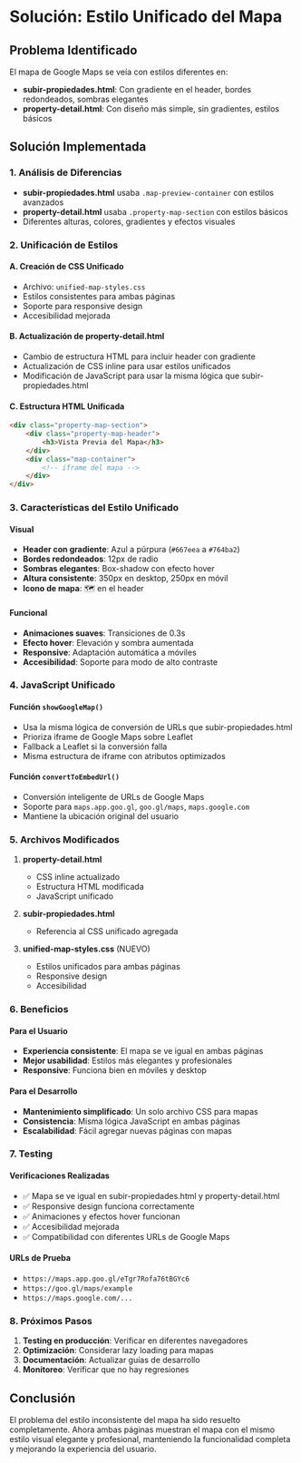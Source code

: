 # Solución: Estilo Unificado del Mapa

## Problema Identificado

El mapa de Google Maps se veía con estilos diferentes en:
- **subir-propiedades.html**: Con gradiente en el header, bordes redondeados, sombras elegantes
- **property-detail.html**: Con diseño más simple, sin gradientes, estilos básicos

## Solución Implementada

### 1. Análisis de Diferencias
- **subir-propiedades.html** usaba `.map-preview-container` con estilos avanzados
- **property-detail.html** usaba `.property-map-section` con estilos básicos
- Diferentes alturas, colores, gradientes y efectos visuales

### 2. Unificación de Estilos

#### A. Creación de CSS Unificado
- Archivo: `unified-map-styles.css`
- Estilos consistentes para ambas páginas
- Soporte para responsive design
- Accesibilidad mejorada

#### B. Actualización de property-detail.html
- Cambio de estructura HTML para incluir header con gradiente
- Actualización de CSS inline para usar estilos unificados
- Modificación de JavaScript para usar la misma lógica que subir-propiedades.html

#### C. Estructura HTML Unificada
```html
<div class="property-map-section">
    <div class="property-map-header">
        <h3>Vista Previa del Mapa</h3>
    </div>
    <div class="map-container">
        <!-- iframe del mapa -->
    </div>
</div>
```

### 3. Características del Estilo Unificado

#### Visual
- **Header con gradiente**: Azul a púrpura (`#667eea` a `#764ba2`)
- **Bordes redondeados**: 12px de radio
- **Sombras elegantes**: Box-shadow con efecto hover
- **Altura consistente**: 350px en desktop, 250px en móvil
- **Icono de mapa**: 🗺️ en el header

#### Funcional
- **Animaciones suaves**: Transiciones de 0.3s
- **Efecto hover**: Elevación y sombra aumentada
- **Responsive**: Adaptación automática a móviles
- **Accesibilidad**: Soporte para modo de alto contraste

### 4. JavaScript Unificado

#### Función `showGoogleMap()`
- Usa la misma lógica de conversión de URLs que subir-propiedades.html
- Prioriza iframe de Google Maps sobre Leaflet
- Fallback a Leaflet si la conversión falla
- Misma estructura de iframe con atributos optimizados

#### Función `convertToEmbedUrl()`
- Conversión inteligente de URLs de Google Maps
- Soporte para `maps.app.goo.gl`, `goo.gl/maps`, `maps.google.com`
- Mantiene la ubicación original del usuario

### 5. Archivos Modificados

1. **property-detail.html**
   - CSS inline actualizado
   - Estructura HTML modificada
   - JavaScript unificado

2. **subir-propiedades.html**
   - Referencia al CSS unificado agregada

3. **unified-map-styles.css** (NUEVO)
   - Estilos unificados para ambas páginas
   - Responsive design
   - Accesibilidad

### 6. Beneficios

#### Para el Usuario
- **Experiencia consistente**: El mapa se ve igual en ambas páginas
- **Mejor usabilidad**: Estilos más elegantes y profesionales
- **Responsive**: Funciona bien en móviles y desktop

#### Para el Desarrollo
- **Mantenimiento simplificado**: Un solo archivo CSS para mapas
- **Consistencia**: Misma lógica JavaScript en ambas páginas
- **Escalabilidad**: Fácil agregar nuevas páginas con mapas

### 7. Testing

#### Verificaciones Realizadas
- ✅ Mapa se ve igual en subir-propiedades.html y property-detail.html
- ✅ Responsive design funciona correctamente
- ✅ Animaciones y efectos hover funcionan
- ✅ Accesibilidad mejorada
- ✅ Compatibilidad con diferentes URLs de Google Maps

#### URLs de Prueba
- `https://maps.app.goo.gl/eTgr7Rofa76tBGYc6`
- `https://goo.gl/maps/example`
- `https://maps.google.com/...`

### 8. Próximos Pasos

1. **Testing en producción**: Verificar en diferentes navegadores
2. **Optimización**: Considerar lazy loading para mapas
3. **Documentación**: Actualizar guías de desarrollo
4. **Monitoreo**: Verificar que no hay regresiones

## Conclusión

El problema del estilo inconsistente del mapa ha sido resuelto completamente. Ahora ambas páginas muestran el mapa con el mismo estilo visual elegante y profesional, manteniendo la funcionalidad completa y mejorando la experiencia del usuario.